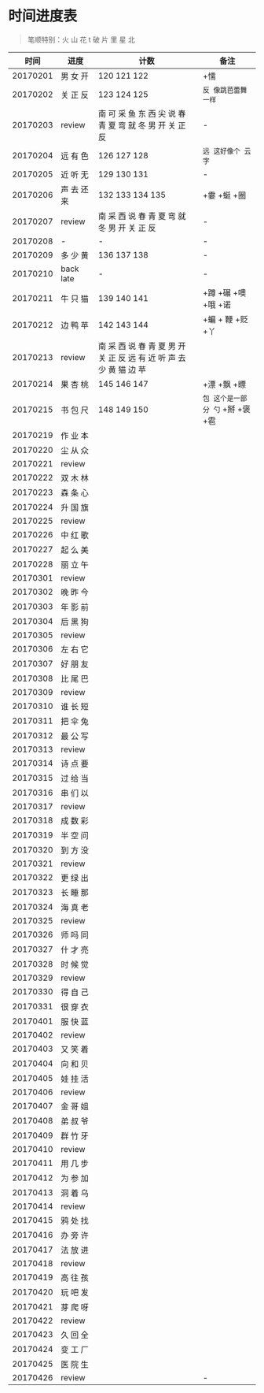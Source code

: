 # 时间进度表
> 笔顺特别：火 山 花 t 破 片 里 星 北

|时间|进度|计数|备注|
|---|---|---|---|
|20170201|男 女 开|120 121 122|+懦|
|20170202|关 正 反|123 124 125|`反 像跳芭蕾舞一样`|
|20170203|review|南 可 采 鱼 东 西 尖 说 春 青 夏 弯 就 冬 男 开 关 正 反|-|
|20170204|远 有 色|126 127 128|`远 这好像个 云 字`|
|20170205|近 听 无|129 130 131|-|
|20170206|声 去 还 来|132 133 134 135|+霎 +蜓 +圈|
|20170207|review|南 采 西 说 春 青 夏 弯 就 冬 男 开 关 正 反|-|
|20170208|-|-|-|
|20170209|多 少 黄|136 137 138|-|
|20170210|back late|-|-|
|20170211|牛 只 猫|139 140 141|+蹲 +碾 +噢 +哦 +诺|
|20170212|边 鸭 苹|142 143 144|+蝙 + 鞭 +贬 +丫|
|20170213|review|南 采 西 说 春 青 夏 男 开 关 正 反 远 有 近 听 声 去 少 黄 猫 边 苹||
|20170214|果 杏 桃|145 146 147|+漂 +飘 +瞟|
|20170215|书 包 尺|148 149 150|`包 这个是一部分 勺` +掰 +褒 +雹|
|20170219|作 业 本|||
|20170220|尘 从 众|||
|20170221|review|||
|20170222|双 木 林|||
|20170223|森 条 心|||
|20170224|升 国 旗|||
|20170225|review|||
|20170226|中 红 歌|||
|20170227|起 么 美|||
|20170228|丽 立 午|||
|20170301|review|||
|20170302|晚 昨 今|||
|20170303|年 影 前|||
|20170304|后 黑 狗|||
|20170305|review|||
|20170306|左 右 它|||
|20170307|好 朋 友|||
|20170308|比 尾 巴|||
|20170309|review|||
|20170310|谁 长 短|||
|20170311|把 伞 兔|||
|20170312|最 公 写|||
|20170313|review|||
|20170314|诗 点 要|||
|20170315|过 给 当|||
|20170316|串 们 以|||
|20170317|review|||
|20170318|成 数 彩|||
|20170319|半 空 问|||
|20170320|到 方 没|||
|20170321|review|||
|20170322|更 绿 出|||
|20170323|长 睡 那|||
|20170324|海 真 老|||
|20170325|review|||
|20170326|师 吗 同|||
|20170327|什 才 亮|||
|20170328|时 候 觉|||
|20170329|review|||
|20170330|得 自 己|||
|20170331|很 穿 衣|||
|20170401|服 快 蓝|||
|20170402|review|||
|20170403|又 笑 着|||
|20170404|向 和 贝|||
|20170405|娃 挂 活|||
|20170406|review|||
|20170407|金 哥 姐|||
|20170408|弟 叔 爷|||
|20170409|群 竹 牙|||
|20170410|review|||
|20170411|用 几 步|||
|20170412|为 参 加|||
|20170413|洞 着 乌|||
|20170414|review|||
|20170415|鸦 处 找|||
|20170416|办 旁 许|||
|20170417|法 放 进|||
|20170418|review|||
|20170419|高 往 孩|||
|20170420|玩 吧 发|||
|20170421|芽 爬 呀|||
|20170422|review|||
|20170423|久 回 全|||
|20170424|变 工 厂|||
|20170425|医 院 生|||
|20170426|review||-|